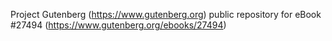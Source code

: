 Project Gutenberg (https://www.gutenberg.org) public repository for eBook #27494 (https://www.gutenberg.org/ebooks/27494)
